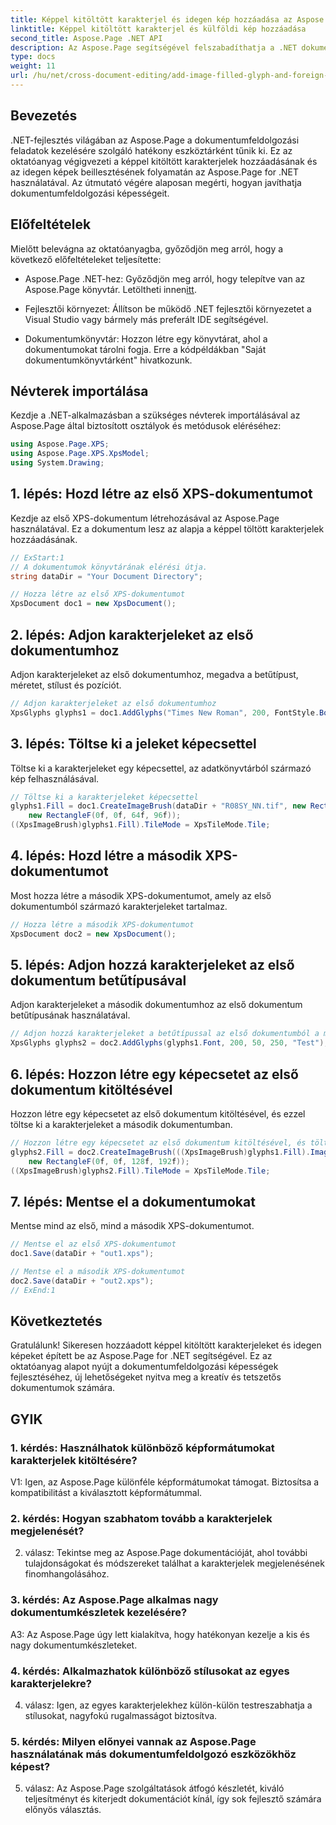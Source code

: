 ```yaml
---
title: Képpel kitöltött karakterjel és idegen kép hozzáadása az Aspose.Page .NET segítségével
linktitle: Képpel kitöltött karakterjel és külföldi kép hozzáadása
second_title: Aspose.Page .NET API
description: Az Aspose.Page segítségével felszabadíthatja a .NET dokumentumfeldolgozási lehetőségeit. Könnyedén adjon hozzá képekkel kitöltött karakterjeleket. Javítsa a látványt és egyszerűsítse munkafolyamatait.
type: docs
weight: 11
url: /hu/net/cross-document-editing/add-image-filled-glyph-and-foreign-image/
---
```

## Bevezetés

.NET-fejlesztés világában az Aspose.Page a dokumentumfeldolgozási feladatok kezelésére szolgáló hatékony eszköztárként tűnik ki. Ez az oktatóanyag végigvezeti a képpel kitöltött karakterjelek hozzáadásának és az idegen képek beillesztésének folyamatán az Aspose.Page for .NET használatával. Az útmutató végére alaposan megérti, hogyan javíthatja dokumentumfeldolgozási képességeit.

## Előfeltételek

Mielőtt belevágna az oktatóanyagba, győződjön meg arról, hogy a következő előfeltételeket teljesítette:

-  Aspose.Page .NET-hez: Győződjön meg arról, hogy telepítve van az Aspose.Page könyvtár. Letöltheti innen[itt](https://releases.aspose.com/page/net/).

- Fejlesztői környezet: Állítson be működő .NET fejlesztői környezetet a Visual Studio vagy bármely más preferált IDE segítségével.

- Dokumentumkönyvtár: Hozzon létre egy könyvtárat, ahol a dokumentumokat tárolni fogja. Erre a kódpéldákban "Saját dokumentumkönyvtárként" hivatkozunk.

## Névterek importálása

Kezdje a .NET-alkalmazásban a szükséges névterek importálásával az Aspose.Page által biztosított osztályok és metódusok eléréséhez:

```csharp
using Aspose.Page.XPS;
using Aspose.Page.XPS.XpsModel;
using System.Drawing;
```

## 1. lépés: Hozd létre az első XPS-dokumentumot

Kezdje az első XPS-dokumentum létrehozásával az Aspose.Page használatával. Ez a dokumentum lesz az alapja a képpel töltött karakterjelek hozzáadásának.

```csharp
// ExStart:1
// A dokumentumok könyvtárának elérési útja.
string dataDir = "Your Document Directory";

// Hozza létre az első XPS-dokumentumot
XpsDocument doc1 = new XpsDocument();
```

## 2. lépés: Adjon karakterjeleket az első dokumentumhoz

Adjon karakterjeleket az első dokumentumhoz, megadva a betűtípust, méretet, stílust és pozíciót.

```csharp
// Adjon karakterjeleket az első dokumentumhoz
XpsGlyphs glyphs1 = doc1.AddGlyphs("Times New Roman", 200, FontStyle.Bold, 50, 250, "Test");
```

## 3. lépés: Töltse ki a jeleket képecsettel

Töltse ki a karakterjeleket egy képecsettel, az adatkönyvtárból származó kép felhasználásával.

```csharp
// Töltse ki a karakterjeleket képecsettel
glyphs1.Fill = doc1.CreateImageBrush(dataDir + "R08SY_NN.tif", new RectangleF(0f, 0f, 128f, 192f),
    new RectangleF(0f, 0f, 64f, 96f));
((XpsImageBrush)glyphs1.Fill).TileMode = XpsTileMode.Tile;
```

## 4. lépés: Hozd létre a második XPS-dokumentumot

Most hozza létre a második XPS-dokumentumot, amely az első dokumentumból származó karakterjeleket tartalmaz.

```csharp
// Hozza létre a második XPS-dokumentumot
XpsDocument doc2 = new XpsDocument();
```

## 5. lépés: Adjon hozzá karakterjeleket az első dokumentum betűtípusával

Adjon karakterjeleket a második dokumentumhoz az első dokumentum betűtípusának használatával.

```csharp
// Adjon hozzá karakterjeleket a betűtípussal az első dokumentumból a második dokumentumba
XpsGlyphs glyphs2 = doc2.AddGlyphs(glyphs1.Font, 200, 50, 250, "Test");
```

## 6. lépés: Hozzon létre egy képecsetet az első dokumentum kitöltésével

Hozzon létre egy képecsetet az első dokumentum kitöltésével, és ezzel töltse ki a karakterjeleket a második dokumentumban.

```csharp
// Hozzon létre egy képecsetet az első dokumentum kitöltésével, és töltse ki a karakterjeleket a második dokumentumban
glyphs2.Fill = doc2.CreateImageBrush(((XpsImageBrush)glyphs1.Fill).Image, new RectangleF(0f, 0f, 128f, 192f),
    new RectangleF(0f, 0f, 128f, 192f));
((XpsImageBrush)glyphs2.Fill).TileMode = XpsTileMode.Tile;
```

## 7. lépés: Mentse el a dokumentumokat

Mentse mind az első, mind a második XPS-dokumentumot.

```csharp
// Mentse el az első XPS-dokumentumot
doc1.Save(dataDir + "out1.xps");

// Mentse el a második XPS-dokumentumot
doc2.Save(dataDir + "out2.xps");
// ExEnd:1
```

## Következtetés

Gratulálunk! Sikeresen hozzáadott képpel kitöltött karakterjeleket és idegen képeket épített be az Aspose.Page for .NET segítségével. Ez az oktatóanyag alapot nyújt a dokumentumfeldolgozási képességek fejlesztéséhez, új lehetőségeket nyitva meg a kreatív és tetszetős dokumentumok számára.

## GYIK

### 1. kérdés: Használhatok különböző képformátumokat karakterjelek kitöltésére?

V1: Igen, az Aspose.Page különféle képformátumokat támogat. Biztosítsa a kompatibilitást a kiválasztott képformátummal.

### 2. kérdés: Hogyan szabhatom tovább a karakterjelek megjelenését?

2. válasz: Tekintse meg az Aspose.Page dokumentációját, ahol további tulajdonságokat és módszereket találhat a karakterjelek megjelenésének finomhangolásához.

### 3. kérdés: Az Aspose.Page alkalmas nagy dokumentumkészletek kezelésére?

A3: Az Aspose.Page úgy lett kialakítva, hogy hatékonyan kezelje a kis és nagy dokumentumkészleteket.

### 4. kérdés: Alkalmazhatok különböző stílusokat az egyes karakterjelekre?

4. válasz: Igen, az egyes karakterjelekhez külön-külön testreszabhatja a stílusokat, nagyfokú rugalmasságot biztosítva.

### 5. kérdés: Milyen előnyei vannak az Aspose.Page használatának más dokumentumfeldolgozó eszközökhöz képest?

5. válasz: Az Aspose.Page szolgáltatások átfogó készletét, kiváló teljesítményt és kiterjedt dokumentációt kínál, így sok fejlesztő számára előnyös választás.